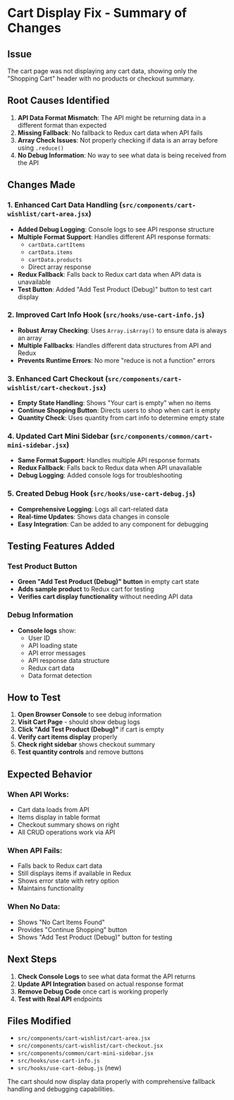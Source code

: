 # Cart Display Fix - Summary of Changes

## Issue
The cart page was not displaying any cart data, showing only the "Shopping Cart" header with no products or checkout summary.

## Root Causes Identified
1. **API Data Format Mismatch**: The API might be returning data in a different format than expected
2. **Missing Fallback**: No fallback to Redux cart data when API fails
3. **Array Check Issues**: Not properly checking if data is an array before using `.reduce()`
4. **No Debug Information**: No way to see what data is being received from the API

## Changes Made

### 1. Enhanced Cart Data Handling (`src/components/cart-wishlist/cart-area.jsx`)
- **Added Debug Logging**: Console logs to see API response structure
- **Multiple Format Support**: Handles different API response formats:
  - `cartData.cartItems`
  - `cartData.items`
  - `cartData.products`
  - Direct array response
- **Redux Fallback**: Falls back to Redux cart data when API data is unavailable
- **Test Button**: Added "Add Test Product (Debug)" button to test cart display

### 2. Improved Cart Info Hook (`src/hooks/use-cart-info.js`)
- **Robust Array Checking**: Uses `Array.isArray()` to ensure data is always an array
- **Multiple Fallbacks**: Handles different data structures from API and Redux
- **Prevents Runtime Errors**: No more "reduce is not a function" errors

### 3. Enhanced Cart Checkout (`src/components/cart-wishlist/cart-checkout.jsx`)
- **Empty State Handling**: Shows "Your cart is empty" when no items
- **Continue Shopping Button**: Directs users to shop when cart is empty
- **Quantity Check**: Uses quantity from cart info to determine empty state

### 4. Updated Cart Mini Sidebar (`src/components/common/cart-mini-sidebar.jsx`)
- **Same Format Support**: Handles multiple API response formats
- **Redux Fallback**: Falls back to Redux data when API unavailable
- **Debug Logging**: Added console logs for troubleshooting

### 5. Created Debug Hook (`src/hooks/use-cart-debug.js`)
- **Comprehensive Logging**: Logs all cart-related data
- **Real-time Updates**: Shows data changes in console
- **Easy Integration**: Can be added to any component for debugging

## Testing Features Added

### Test Product Button
- **Green "Add Test Product (Debug)" button** in empty cart state
- **Adds sample product** to Redux cart for testing
- **Verifies cart display functionality** without needing API data

### Debug Information
- **Console logs** show:
  - User ID
  - API loading state
  - API error messages
  - API response data structure
  - Redux cart data
  - Data format detection

## How to Test

1. **Open Browser Console** to see debug information
2. **Visit Cart Page** - should show debug logs
3. **Click "Add Test Product (Debug)"** if cart is empty
4. **Verify cart items display** properly
5. **Check right sidebar** shows checkout summary
6. **Test quantity controls** and remove buttons

## Expected Behavior

### When API Works:
- Cart data loads from API
- Items display in table format
- Checkout summary shows on right
- All CRUD operations work via API

### When API Fails:
- Falls back to Redux cart data
- Still displays items if available in Redux
- Shows error state with retry option
- Maintains functionality

### When No Data:
- Shows "No Cart Items Found"
- Provides "Continue Shopping" button
- Shows "Add Test Product (Debug)" button for testing

## Next Steps

1. **Check Console Logs** to see what data format the API returns
2. **Update API Integration** based on actual response format
3. **Remove Debug Code** once cart is working properly
4. **Test with Real API** endpoints

## Files Modified

- `src/components/cart-wishlist/cart-area.jsx`
- `src/components/cart-wishlist/cart-checkout.jsx`
- `src/components/common/cart-mini-sidebar.jsx`
- `src/hooks/use-cart-info.js`
- `src/hooks/use-cart-debug.js` (new)

The cart should now display data properly with comprehensive fallback handling and debugging capabilities.

